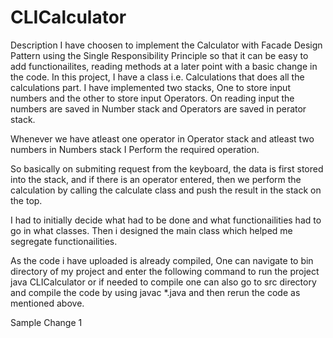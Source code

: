# CLICalculator

Description
I have choosen to implement the Calculator with Facade Design Pattern using the Single Responsibility Principle so that it can be easy to add functionailites, reading methods at a later point with a basic change in the code.
In this project, I have a class i.e. Calculations that does all the calculations part. 
I have implemented two stacks, One to store input numbers and the other to store input Operators.
On reading input the numbers are saved in Number stack and Operators are saved in perator stack.

Whenever we have atleast one operator in Operator stack and atleast two numbers in Numbers stack I Perform the required operation.

So basically on submiting request from the keyboard, the data is first stored into the stack, and if there is an operator entered, then we perform the calculation by calling the calculate class and push the result in the stack on the top.

I had to initially decide what had to be done and what functionailities had to go in what classes. Then i designed the main class which helped me segregate functionailities.


As the code i have uploaded is already compiled, One can navigate to bin directory of my project and enter the following command to run the project
java CLICalculator
or if needed to compile one can also go to src directory and compile the code by using javac *.java and then rerun the code as mentioned above.



Sample Change 1
